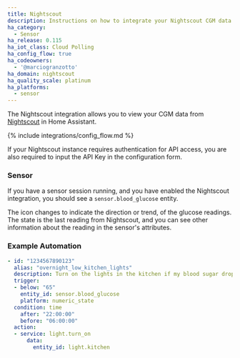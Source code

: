 ```yaml
---
title: Nightscout
description: Instructions on how to integrate your Nightscout CGM data into Home Assistant.
ha_category:
  - Sensor
ha_release: 0.115
ha_iot_class: Cloud Polling
ha_config_flow: true
ha_codeowners:
  - '@marciogranzotto'
ha_domain: nightscout
ha_quality_scale: platinum
ha_platforms:
  - sensor
---
```


The Nightscout integration allows you to view your CGM data from [Nightscout](http://www.nightscout.info/) in Home Assistant.

{% include integrations/config_flow.md %}

If your Nightscout instance requires authentication for API access, you are also required to input the API Key in the configuration form.

### Sensor

If you have a sensor session running, and you have enabled the Nightscout integration, you should see a `sensor.blood_glucose` entity.

The icon changes to indicate the direction or trend, of the glucose readings.
The state is the last reading from Nightscout, and you can see other information about the reading in the sensor's attributes.

### Example Automation

```yaml
- id: "1234567890123"
  alias: "overnight_low_kitchen_lights"
  description: Turn on the lights in the kitchen if my blood sugar drops low overnight
  trigger:
  - below: "65"
    entity_id: sensor.blood_glucose
    platform: numeric_state
  condition: time
    after: "22:00:00"
    before: "06:00:00"
  action:
  - service: light.turn_on
      data:
        entity_id: light.kitchen
```

